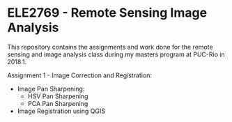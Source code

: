# ELE2769 - Remote Sensing Image Analysis

This repository contains the assignments and work done for the remote sensing and image analysis class during my masters program at PUC-Rio in 2018.1.

Assignment 1 - Image Correction and Registration:
  * Image Pan Sharpening:
    * HSV Pan Sharpening
    * PCA Pan Sharpening
  * Image Registration using QGIS
 

